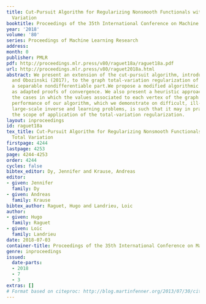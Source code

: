```yaml
---
title: Cut-Pursuit Algorithm for Regularizing Nonsmooth Functionals with Graph Total
  Variation
booktitle: Proceedings of the 35th International Conference on Machine Learning
year: '2018'
volume: '80'
series: Proceedings of Machine Learning Research
address: 
month: 0
publisher: PMLR
pdf: http://proceedings.mlr.press/v80/raguet18a/raguet18a.pdf
url: http://proceedings.mlr.press/v80/raguet2018a.html
abstract: We present an extension of the cut-pursuit algorithm, introduced by Landrieu
  and Obozinski (2017), to the graph total-variation regularization of functions with
  a separable nondifferentiable part.We propose a modified algorithmic scheme as well
  as adapted proofs of convergence. We also present a heuristic approach for handling
  the cases in which the values associated to each vertex of the graph are multidimensional.The
  performance of our algorithm, which we demonstrate on difficult, ill-conditioned
  large-scale inverse and learning problems, is such that it may in practice extend
  the scope of application of the total-variation regularization.
layout: inproceedings
id: raguet18a
tex_title: Cut-Pursuit Algorithm for Regularizing Nonsmooth Functionals with Graph
  Total Variation
firstpage: 4244
lastpage: 4253
page: 4244-4253
order: 4244
cycles: false
bibtex_editor: Dy, Jennifer and Krause, Andreas
editor:
- given: Jennifer
  family: Dy
- given: Andreas
  family: Krause
bibtex_author: Raguet, Hugo and Landrieu, Loic
author:
- given: Hugo
  family: Raguet
- given: Loic
  family: Landrieu
date: 2018-07-03
container-title: Proceedings of the 35th International Conference on Machine Learning
genre: inproceedings
issued:
  date-parts:
  - 2018
  - 7
  - 3
extras: []
# Format based on citeproc: http://blog.martinfenner.org/2013/07/30/citeproc-yaml-for-bibliographies/
---
```

